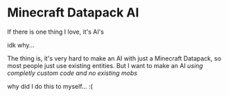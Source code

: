 # Minecraft Datapack AI

If there is one thing I love, it's AI's

idk why...

The thing is, it's very hard to make an AI with just a Minecraft Datapack, so most people just use existing entities.
But I want to make an AI *using completly custom code and no existing mobs*

why did I do this to myself... :(
